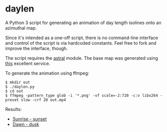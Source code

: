 # daylen 

A Python 3 script for generating an animation of day length isolines onto an
azimuthal map.

Since it's intended as a one-off script, there is no command-line interface
and control of the script is via hardcoded constants. Feel free to fork and
improve the interface, though.

The script requires the [astral](https://pypi.python.org/pypi/astral) module.
The base map was generated using [this](http://ns6t.net/azimuth/azimuth.html)
excellent service.

To generate the animation using ffmpeg:

	$ mkdir out
	$ ./daylen.py
	$ cd out
	$ ffmpeg -pattern_type glob -i '*.png' -vf scale=-2:720 -c:v libx264 -preset slow -crf 20 out.mp4

Results:

* [Sunrise - sunset](https://gfycat.com/CrispPlayfulAllosaurus)
* [Dawn - dusk](https://gfycat.com/YellowishEducatedBlackmamba)

